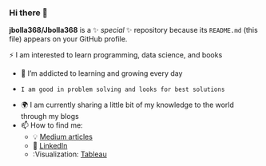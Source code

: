 ### Hi there 👋

**jbolla368/Jbolla368** is a ✨ _special_ ✨ repository because its `README.md` (this file) appears on your GitHub profile.

:zap: I am interested to learn programming, data science, and books
- 🌱 I’m addicted to learning and growing every day
-     I am good in problem solving and looks for best solutions
- :earth_africa: I am currently sharing a little bit of my knowledge to the world through my blogs
- 📫 How to find me: 
  - :bulb: [Medium articles](https://medium.com/jbolla368)
  - :office: [LinkedIn](https://www.linkedin.com/in/jagadish-bolla/)
  - :Visualization: [Tableau](https://public.tableau.com/profile/bolla.jagadish#!/)
